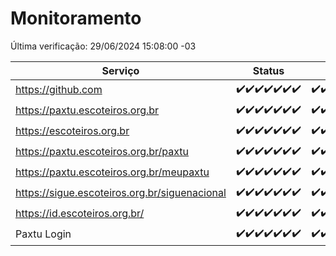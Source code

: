 # Monitoramento

Última verificação: 29/06/2024 15:08:00 -03

|Serviço|Status|Últimas 24h|
|---|---|---|
|https://github.com|<span title="2024-06-22: OK=24">✔️</span><span title="2024-06-23: OK=24">✔️</span><span title="2024-06-24: OK=24">✔️</span><span title="2024-06-25: OK=24">✔️</span><span title="2024-06-26: OK=24">✔️</span><span title="2024-06-27: OK=24">✔️</span><span title="2024-06-28: OK=18">✔️</span>|<span title="28/06/2024 15:08:00 -03 : 200">✔️</span><span title="28/06/2024 16:04:00 -03 : 200">✔️</span><span title="28/06/2024 17:07:00 -03 : 200">✔️</span><span title="28/06/2024 18:06:00 -03 : 200">✔️</span><span title="28/06/2024 19:06:00 -03 : 200">✔️</span><span title="28/06/2024 20:07:00 -03 : 200">✔️</span><span title="28/06/2024 21:32:00 -03 : 200">✔️</span><span title="28/06/2024 22:52:00 -03 : 200">✔️</span><span title="28/06/2024 23:24:00 -03 : 200">✔️</span><span title="29/06/2024 00:08:00 -03 : 200">✔️</span><span title="29/06/2024 01:09:00 -03 : 200">✔️</span><span title="29/06/2024 02:07:00 -03 : 200">✔️</span><span title="29/06/2024 03:08:00 -03 : 200">✔️</span><span title="29/06/2024 04:07:00 -03 : 200">✔️</span><span title="29/06/2024 05:09:00 -03 : 200">✔️</span><span title="29/06/2024 06:07:00 -03 : 200">✔️</span><span title="29/06/2024 07:06:00 -03 : 200">✔️</span><span title="29/06/2024 08:06:00 -03 : 200">✔️</span><span title="29/06/2024 09:12:00 -03 : 200">✔️</span><span title="29/06/2024 10:07:00 -03 : 200">✔️</span><span title="29/06/2024 11:04:00 -03 : 200">✔️</span><span title="29/06/2024 12:06:00 -03 : 200">✔️</span><span title="29/06/2024 13:07:00 -03 : 200">✔️</span><span title="29/06/2024 14:05:00 -03 : 200">✔️</span><span title="29/06/2024 15:08:00 -03 : 200">✔️</span>|
|https://paxtu.escoteiros.org.br|<span title="2024-06-22: OK=24">✔️</span><span title="2024-06-23: OK=24">✔️</span><span title="2024-06-24: OK=24">✔️</span><span title="2024-06-25: OK=24">✔️</span><span title="2024-06-26: OK=24">✔️</span><span title="2024-06-27: OK=24">✔️</span><span title="2024-06-28: OK=18">✔️</span>|<span title="28/06/2024 15:08:00 -03 : 200">✔️</span><span title="28/06/2024 16:04:00 -03 : 200">✔️</span><span title="28/06/2024 17:07:00 -03 : 200">✔️</span><span title="28/06/2024 18:06:00 -03 : 200">✔️</span><span title="28/06/2024 19:06:00 -03 : 200">✔️</span><span title="28/06/2024 20:07:00 -03 : 200">✔️</span><span title="28/06/2024 21:32:00 -03 : 200">✔️</span><span title="28/06/2024 22:52:00 -03 : 200">✔️</span><span title="28/06/2024 23:24:00 -03 : 200">✔️</span><span title="29/06/2024 00:08:00 -03 : 200">✔️</span><span title="29/06/2024 01:09:00 -03 : 200">✔️</span><span title="29/06/2024 02:07:00 -03 : 200">✔️</span><span title="29/06/2024 03:08:00 -03 : 200">✔️</span><span title="29/06/2024 04:07:00 -03 : 200">✔️</span><span title="29/06/2024 05:09:00 -03 : 200">✔️</span><span title="29/06/2024 06:07:00 -03 : 200">✔️</span><span title="29/06/2024 07:06:00 -03 : 200">✔️</span><span title="29/06/2024 08:06:00 -03 : 200">✔️</span><span title="29/06/2024 09:12:00 -03 : 200">✔️</span><span title="29/06/2024 10:07:00 -03 : 200">✔️</span><span title="29/06/2024 11:04:00 -03 : 200">✔️</span><span title="29/06/2024 12:06:00 -03 : 200">✔️</span><span title="29/06/2024 13:07:00 -03 : 200">✔️</span><span title="29/06/2024 14:05:00 -03 : 200">✔️</span><span title="29/06/2024 15:08:00 -03 : 200">✔️</span>|
|https://escoteiros.org.br|<span title="2024-06-22: OK=24">✔️</span><span title="2024-06-23: OK=24">✔️</span><span title="2024-06-24: OK=24">✔️</span><span title="2024-06-25: OK=24">✔️</span><span title="2024-06-26: OK=24">✔️</span><span title="2024-06-27: OK=24">✔️</span><span title="2024-06-28: OK=18">✔️</span>|<span title="28/06/2024 15:08:00 -03 : 200">✔️</span><span title="28/06/2024 16:04:00 -03 : 200">✔️</span><span title="28/06/2024 17:07:00 -03 : 200">✔️</span><span title="28/06/2024 18:06:00 -03 : 200">✔️</span><span title="28/06/2024 19:06:00 -03 : 200">✔️</span><span title="28/06/2024 20:07:00 -03 : 200">✔️</span><span title="28/06/2024 21:32:00 -03 : 200">✔️</span><span title="28/06/2024 22:52:00 -03 : 200">✔️</span><span title="28/06/2024 23:24:00 -03 : 200">✔️</span><span title="29/06/2024 00:08:00 -03 : 200">✔️</span><span title="29/06/2024 01:09:00 -03 : 200">✔️</span><span title="29/06/2024 02:07:00 -03 : 200">✔️</span><span title="29/06/2024 03:08:00 -03 : 200">✔️</span><span title="29/06/2024 04:07:00 -03 : 200">✔️</span><span title="29/06/2024 05:09:00 -03 : 200">✔️</span><span title="29/06/2024 06:07:00 -03 : 200">✔️</span><span title="29/06/2024 07:06:00 -03 : 200">✔️</span><span title="29/06/2024 08:06:00 -03 : 200">✔️</span><span title="29/06/2024 09:12:00 -03 : 200">✔️</span><span title="29/06/2024 10:07:00 -03 : 200">✔️</span><span title="29/06/2024 11:04:00 -03 : 200">✔️</span><span title="29/06/2024 12:06:00 -03 : 200">✔️</span><span title="29/06/2024 13:07:00 -03 : 200">✔️</span><span title="29/06/2024 14:05:00 -03 : 200">✔️</span><span title="29/06/2024 15:08:00 -03 : 200">✔️</span>|
|https://paxtu.escoteiros.org.br/paxtu|<span title="2024-06-22: OK=24">✔️</span><span title="2024-06-23: OK=24">✔️</span><span title="2024-06-24: OK=24">✔️</span><span title="2024-06-25: OK=24">✔️</span><span title="2024-06-26: OK=24">✔️</span><span title="2024-06-27: OK=24">✔️</span><span title="2024-06-28: OK=18">✔️</span>|<span title="28/06/2024 15:09:00 -03 : 200">✔️</span><span title="28/06/2024 16:04:00 -03 : 200">✔️</span><span title="28/06/2024 17:07:00 -03 : 200">✔️</span><span title="28/06/2024 18:06:00 -03 : 200">✔️</span><span title="28/06/2024 19:06:00 -03 : 200">✔️</span><span title="28/06/2024 20:07:00 -03 : 200">✔️</span><span title="28/06/2024 21:32:00 -03 : 200">✔️</span><span title="28/06/2024 22:52:00 -03 : 200">✔️</span><span title="28/06/2024 23:24:00 -03 : 200">✔️</span><span title="29/06/2024 00:08:00 -03 : 200">✔️</span><span title="29/06/2024 01:09:00 -03 : 200">✔️</span><span title="29/06/2024 02:07:00 -03 : 200">✔️</span><span title="29/06/2024 03:09:00 -03 : 200">✔️</span><span title="29/06/2024 04:07:00 -03 : 200">✔️</span><span title="29/06/2024 05:09:00 -03 : 200">✔️</span><span title="29/06/2024 06:07:00 -03 : 200">✔️</span><span title="29/06/2024 07:06:00 -03 : 200">✔️</span><span title="29/06/2024 08:06:00 -03 : 200">✔️</span><span title="29/06/2024 09:12:00 -03 : 200">✔️</span><span title="29/06/2024 10:07:00 -03 : 200">✔️</span><span title="29/06/2024 11:04:00 -03 : 200">✔️</span><span title="29/06/2024 12:06:00 -03 : 200">✔️</span><span title="29/06/2024 13:07:00 -03 : 200">✔️</span><span title="29/06/2024 14:05:00 -03 : 200">✔️</span><span title="29/06/2024 15:08:00 -03 : 200">✔️</span>|
|https://paxtu.escoteiros.org.br/meupaxtu|<span title="2024-06-22: OK=24">✔️</span><span title="2024-06-23: OK=24">✔️</span><span title="2024-06-24: OK=24">✔️</span><span title="2024-06-25: OK=24">✔️</span><span title="2024-06-26: OK=24">✔️</span><span title="2024-06-27: OK=24">✔️</span><span title="2024-06-28: OK=18">✔️</span>|<span title="28/06/2024 15:09:00 -03 : 200">✔️</span><span title="28/06/2024 16:04:00 -03 : 200">✔️</span><span title="28/06/2024 17:07:00 -03 : 200">✔️</span><span title="28/06/2024 18:06:00 -03 : 200">✔️</span><span title="28/06/2024 19:06:00 -03 : 200">✔️</span><span title="28/06/2024 20:07:00 -03 : 200">✔️</span><span title="28/06/2024 21:32:00 -03 : 200">✔️</span><span title="28/06/2024 22:52:00 -03 : 200">✔️</span><span title="28/06/2024 23:24:00 -03 : 200">✔️</span><span title="29/06/2024 00:08:00 -03 : 200">✔️</span><span title="29/06/2024 01:09:00 -03 : 200">✔️</span><span title="29/06/2024 02:07:00 -03 : 200">✔️</span><span title="29/06/2024 03:09:00 -03 : 200">✔️</span><span title="29/06/2024 04:07:00 -03 : 200">✔️</span><span title="29/06/2024 05:09:00 -03 : 200">✔️</span><span title="29/06/2024 06:07:00 -03 : 200">✔️</span><span title="29/06/2024 07:06:00 -03 : 200">✔️</span><span title="29/06/2024 08:06:00 -03 : 200">✔️</span><span title="29/06/2024 09:12:00 -03 : 200">✔️</span><span title="29/06/2024 10:07:00 -03 : 200">✔️</span><span title="29/06/2024 11:04:00 -03 : 200">✔️</span><span title="29/06/2024 12:06:00 -03 : 200">✔️</span><span title="29/06/2024 13:07:00 -03 : 200">✔️</span><span title="29/06/2024 14:05:00 -03 : 200">✔️</span><span title="29/06/2024 15:08:00 -03 : 200">✔️</span>|
|https://sigue.escoteiros.org.br/siguenacional|<span title="2024-06-22: OK=24">✔️</span><span title="2024-06-23: OK=24">✔️</span><span title="2024-06-24: OK=24">✔️</span><span title="2024-06-25: OK=24">✔️</span><span title="2024-06-26: OK=24">✔️</span><span title="2024-06-27: OK=24">✔️</span><span title="2024-06-28: OK=18">✔️</span>|<span title="28/06/2024 15:09:00 -03 : 200">✔️</span><span title="28/06/2024 16:04:00 -03 : 200">✔️</span><span title="28/06/2024 17:07:00 -03 : 200">✔️</span><span title="28/06/2024 18:06:00 -03 : 200">✔️</span><span title="28/06/2024 19:06:00 -03 : 200">✔️</span><span title="28/06/2024 20:07:00 -03 : 200">✔️</span><span title="28/06/2024 21:32:00 -03 : 200">✔️</span><span title="28/06/2024 22:52:00 -03 : 200">✔️</span><span title="28/06/2024 23:24:00 -03 : 200">✔️</span><span title="29/06/2024 00:08:00 -03 : 200">✔️</span><span title="29/06/2024 01:09:00 -03 : 200">✔️</span><span title="29/06/2024 02:07:00 -03 : 200">✔️</span><span title="29/06/2024 03:09:00 -03 : 200">✔️</span><span title="29/06/2024 04:07:00 -03 : 200">✔️</span><span title="29/06/2024 05:09:00 -03 : 200">✔️</span><span title="29/06/2024 06:07:00 -03 : 200">✔️</span><span title="29/06/2024 07:06:00 -03 : 200">✔️</span><span title="29/06/2024 08:06:00 -03 : 200">✔️</span><span title="29/06/2024 09:12:00 -03 : 200">✔️</span><span title="29/06/2024 10:07:00 -03 : 200">✔️</span><span title="29/06/2024 11:04:00 -03 : 200">✔️</span><span title="29/06/2024 12:06:00 -03 : 200">✔️</span><span title="29/06/2024 13:07:00 -03 : 200">✔️</span><span title="29/06/2024 14:05:00 -03 : 200">✔️</span><span title="29/06/2024 15:08:00 -03 : 200">✔️</span>|
|https://id.escoteiros.org.br/|<span title="2024-06-22: OK=24">✔️</span><span title="2024-06-23: OK=24">✔️</span><span title="2024-06-24: OK=24">✔️</span><span title="2024-06-25: OK=24">✔️</span><span title="2024-06-26: OK=24">✔️</span><span title="2024-06-27: OK=24">✔️</span><span title="2024-06-28: OK=18">✔️</span>|<span title="28/06/2024 15:09:00 -03 : 200">✔️</span><span title="28/06/2024 16:04:00 -03 : 200">✔️</span><span title="28/06/2024 17:07:00 -03 : 200">✔️</span><span title="28/06/2024 18:06:00 -03 : 200">✔️</span><span title="28/06/2024 19:06:00 -03 : 200">✔️</span><span title="28/06/2024 20:07:00 -03 : 200">✔️</span><span title="28/06/2024 21:32:00 -03 : 200">✔️</span><span title="28/06/2024 22:52:00 -03 : 200">✔️</span><span title="28/06/2024 23:24:00 -03 : 200">✔️</span><span title="29/06/2024 00:08:00 -03 : 200">✔️</span><span title="29/06/2024 01:09:00 -03 : 200">✔️</span><span title="29/06/2024 02:07:00 -03 : 200">✔️</span><span title="29/06/2024 03:09:00 -03 : 200">✔️</span><span title="29/06/2024 04:07:00 -03 : 200">✔️</span><span title="29/06/2024 05:09:00 -03 : 200">✔️</span><span title="29/06/2024 06:07:00 -03 : 200">✔️</span><span title="29/06/2024 07:06:00 -03 : 200">✔️</span><span title="29/06/2024 08:06:00 -03 : 200">✔️</span><span title="29/06/2024 09:12:00 -03 : 200">✔️</span><span title="29/06/2024 10:07:00 -03 : 200">✔️</span><span title="29/06/2024 11:04:00 -03 : 200">✔️</span><span title="29/06/2024 12:06:00 -03 : 200">✔️</span><span title="29/06/2024 13:07:00 -03 : 200">✔️</span><span title="29/06/2024 14:05:00 -03 : 200">✔️</span><span title="29/06/2024 15:08:00 -03 : 200">✔️</span>|
|Paxtu Login|<span title="2024-06-22: OK=24">✔️</span><span title="2024-06-23: OK=24">✔️</span><span title="2024-06-24: OK=24">✔️</span><span title="2024-06-25: OK=24">✔️</span><span title="2024-06-26: OK=24">✔️</span><span title="2024-06-27: OK=24">✔️</span><span title="2024-06-28: OK=18">✔️</span>|<span title="28/06/2024 15:09:00 -03 : 200">✔️</span><span title="28/06/2024 16:04:00 -03 : 200">✔️</span><span title="28/06/2024 17:07:00 -03 : 200">✔️</span><span title="28/06/2024 18:06:00 -03 : 200">✔️</span><span title="28/06/2024 19:06:00 -03 : 200">✔️</span><span title="28/06/2024 20:07:00 -03 : 200">✔️</span><span title="28/06/2024 21:32:00 -03 : 200">✔️</span><span title="28/06/2024 22:52:00 -03 : 200">✔️</span><span title="28/06/2024 23:24:00 -03 : 200">✔️</span><span title="29/06/2024 00:08:00 -03 : 200">✔️</span><span title="29/06/2024 01:09:00 -03 : 200">✔️</span><span title="29/06/2024 02:07:00 -03 : 200">✔️</span><span title="29/06/2024 03:09:00 -03 : 200">✔️</span><span title="29/06/2024 04:07:00 -03 : 200">✔️</span><span title="29/06/2024 05:09:00 -03 : 200">✔️</span><span title="29/06/2024 06:07:00 -03 : 200">✔️</span><span title="29/06/2024 07:06:00 -03 : 200">✔️</span><span title="29/06/2024 08:06:00 -03 : 200">✔️</span><span title="29/06/2024 09:12:00 -03 : 200">✔️</span><span title="29/06/2024 10:07:00 -03 : 200">✔️</span><span title="29/06/2024 11:04:00 -03 : 200">✔️</span><span title="29/06/2024 12:06:00 -03 : 200">✔️</span><span title="29/06/2024 13:07:00 -03 : 200">✔️</span><span title="29/06/2024 14:05:00 -03 : 200">✔️</span><span title="29/06/2024 15:08:00 -03 : 200">✔️</span>|
